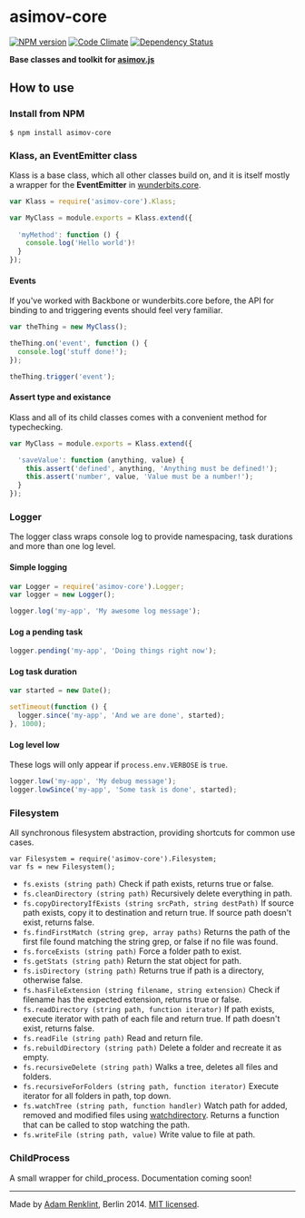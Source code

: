 asimov-core
================

[![NPM version](https://badge.fury.io/js/asimov-core.png)](http://badge.fury.io/js/asimov-core) [![Code Climate](https://codeclimate.com/github/adamrenklint/asimov-core.png)](https://codeclimate.com/github/adamrenklint/asimov-core) [![Dependency Status](https://david-dm.org/adamrenklint/asimov-core.png?theme=shields.io)](https://david-dm.org/adamrenklint/asimov-core)

**Base classes and toolkit for [asimov.js](http://asimovjs.org)**

## How to use

### Install from NPM

    $ npm install asimov-core

### Klass, an EventEmitter class

Klass is a base class, which all other classes build on, and it is itself mostly a wrapper for the **EventEmitter** in [wunderbits.core](https://github.com/wunderlist/wunderbits.core/).

```javascript
var Klass = require('asimov-core').Klass;

var MyClass = module.exports = Klass.extend({
  
  'myMethod': function () {
    console.log('Hello world')!
  }
});
```

#### Events

If you've worked with Backbone or wunderbits.core before, the API for binding to and triggering events should feel very familiar.

```javascript
var theThing = new MyClass();

theThing.on('event', function () {
  console.log('stuff done!');
});

theThing.trigger('event');
```

#### Assert type and existance

Klass and all of its child classes comes with a convenient method for typechecking.

```javascript
var MyClass = module.exports = Klass.extend({

  'saveValue': function (anything, value) {
    this.assert('defined', anything, 'Anything must be defined!');
    this.assert('number', value, 'Value must be a number!');
  }
});
```

### Logger

The logger class wraps console log to provide namespacing, task durations and more than one log level.

#### Simple logging

```javascript
var Logger = require('asimov-core').Logger;
var logger = new Logger();

logger.log('my-app', 'My awesome log message');
```

#### Log a pending task

```javascript
logger.pending('my-app', 'Doing things right now');
```

#### Log task duration

```javascript
var started = new Date();

setTimeout(function () {
  logger.since('my-app', 'And we are done', started);
}, 1000);
```

#### Log level low

These logs will only appear if ```process.env.VERBOSE``` is ```true```.

```javascript
logger.low('my-app', 'My debug message');
logger.lowSince('my-app', 'Some task is done', started);
```

### Filesystem

All synchronous filesystem abstraction, providing shortcuts for common use cases.

```
var Filesystem = require('asimov-core').Filesystem;
var fs = new Filesystem();
```

- ```fs.exists (string path)``` Check if path exists, returns true or false.
- ```fs.cleanDirectory (string path)``` Recursively delete everything in path.
- ```fs.copyDirectoryIfExists (string srcPath, string destPath)``` If source path exists, copy it to destination and return true. If source path doesn't exist, returns false.
- ```fs.findFirstMatch (string grep, array paths)``` Returns the path of the first file found matching the string grep, or false if no file was found.
- ```fs.forceExists (string path)``` Force a folder path to exist.
- ```fs.getStats (string path)``` Return the stat object for path.
- ```fs.isDirectory (string path)``` Returns true if path is a directory, otherwise false.
- ```fs.hasFileExtension (string filename, string extension)``` Check if filename has the expected extension, returns true or false.
- ```fs.readDirectory (string path, function iterator)``` If path exists, execute iterator with path of each file and return true. If path doesn't exist, returns false.
- ```fs.readFile (string path)``` Read and return file.
- ```fs.rebuildDirectory (string path)``` Delete a folder and recreate it as empty.
- ```fs.recursiveDelete (string path)``` Walks a tree, deletes all files and folders.
- ```fs.recursiveForFolders (string path, function iterator)``` Execute iterator for all folders in path, top down.
- ```fs.watchTree (string path, function handler)``` Watch path for added, removed and modified files using [watchdirectory](https://www.npmjs.org/package/watchdirectory). Returns a function that can be called to stop watching the path.
- ```fs.writeFile (string path, value)``` Write value to file at path.

### ChildProcess

A small wrapper for child_process. Documentation coming soon!

---

Made by [Adam Renklint](http://adamrenklint.com), Berlin 2014. [MIT licensed](https://github.com/adamrenklint/asimov-test/blob/master/LICENSE).